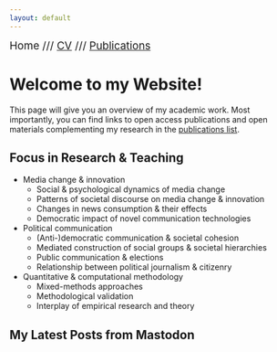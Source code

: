 ```yaml
---
layout: default
---
```


<span style="font-size:14pt">Home /// [CV](./cv.html) /// [Publications](./publications.html)</span>

# Welcome to my Website!

This page will give you an overview of my academic work. Most importantly, you can find links to open access publications and open materials complementing my research in the [publications list](./publications.html).

## Focus in Research & Teaching

* Media change & innovation
    + Social & psychological dynamics of media change
    + Patterns of societal discourse on media change & innovation
    + Changes in news consumption & their effects
    + Democratic impact of novel communication technologies
* Political communication 
    + (Anti-)democratic communication & societal cohesion
    + Mediated construction of social groups & societal hierarchies
    + Public communication & elections
    + Relationship between political journalism & citizenry
 * Quantitative & computational methodology
    + Mixed-methods approaches
    + Methodological validation
    + Interplay of empirical research and theory

## My Latest Posts from Mastodon

<div id="mt-timeline" class="mt-timeline">
    <div id="mt-body" class="mt-body">
        <div class="loading-spinner"></div>
    </div>
</div>